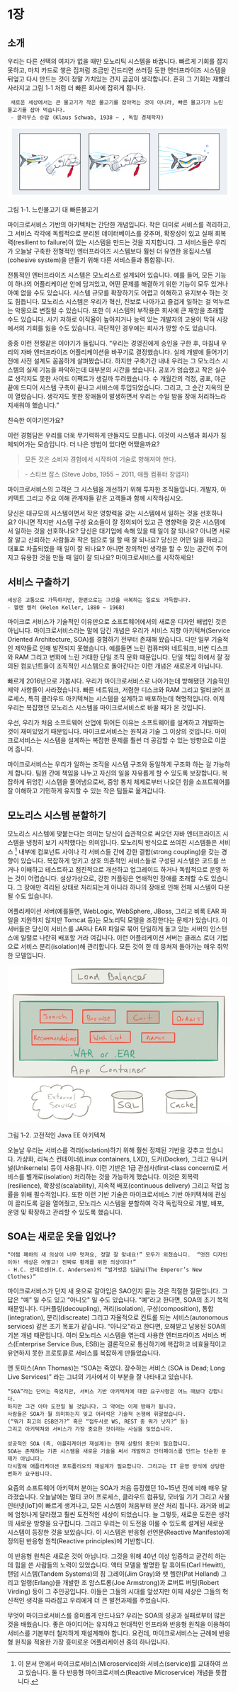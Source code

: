 # 1장

## 소개

우리는 다른 선택의 여지가 없을 때만 모노리틱 시스템을 바꿉니다. 빠르게 기회를 잡지 못하고, 마치 카드로 쌓은 집처럼 조금만 건드리면 쓰러질 듯한 엔터프라이즈 시스템을 뒤엎고 다시 만드는 것이 정말 가치있는 건지 곰곰이 생각합니다.  흔히 그 기회는 재빨리 사라지고 그림 1-1 처럼 더 빠른 회사에 잡히게 됩니다.

```
 새로운 세상에서는 큰 물고기가 작은 물고기를 잡아먹는 것이 아니라, 빠른 물고기가 느린 물고기를 잡아 먹습니다.
 - 클라우스 슈밥 (Klaus Schwab, 1938 ~ , 독일 경제학자)
```

![figure1-1](./figure/figure1-1.png)

그림 1-1. 느린물고기 대 빠른물고기

마이크로서비스 기반의 아키텍처는 간단한 개념입니다. 작은 더미로 서비스를 격리하고, 그 서비스 각각에 독립적으로 분리된 데이터베이스를 갖추며, 확장성이 있고 실패 회복력(resilient to failure)이 있는 시스템을 만드는 것을 지지합니다. 그 서비스들은 우리가 오늘날 구축한 전형적인 엔터프라이즈 시스템보다 훨씬 더 유연한 응집시스템(cohesive system)을 만들기 위해 다른 서비스들과 통합됩니다.


전통적인 엔터프라이즈 시스템은 모노리스로 설계되어 있습니다. 예를 들어, 모든 기능이 하나의 어플리케이션 안에 담겨있고, 어떤 문제를 해결하기 위한 기능이 모두 있거나 아예 없을 수도 있습니다. 시스템  규모를 확장하기도 어렵고 이해하고 유지보수 하는 것도 힘듭니다. 모노리스 시스템은 우리가 혁신, 진보로 나아가고 즐겁게 일하는 걸 억누르는 악몽으로 변질될 수 있습니다. 또한 이 시스템의 부작용은 회사에 큰 재앙을 초래할 수도 있습니다. 사기 저하로 이직율이 높아지거나 능력 있는 개발자의 고용이 막혀 시장에서의 기회를 잃을 수도 있습니다. 극단적인 경우에는 회사가 망할 수도 있습니다.

종종 이런 전쟁같은 이야기가 들립니다. “우리는 경영진에게 승인을 구한 후, 마침내 우리의 자바 엔터프라이즈 어플리케이션을 바꾸기로 결정했습니다. 실제 개발에 들어가기 전에 사전 설계도 꼼꼼하게 살펴봤습니다. 하지만 구축기간 내내 우리는 그 모노리스 시스템의 실제 기능을 파악하는데 대부분의 시간을 썼습니다. 공포가 엄습했고 작은 실수로 생각지도 못한 사이드 이팩트가 생길까 두려웠습니다. 수 개월간의 걱정, 공포, 야근 끝에 드디어 시스템 구축이 끝나고 서비스에 투입되었습니다. 그리고, 그 순간 지옥의 문이 열렸습니다. 생각지도 못한 장애들이 발생하면서 우리는 수일 밤을 장애 처리하느라 지새워야 했습니다.”

친숙한 이야기인가요?

이런 경험담은 우리를 더욱 무기력하게 만들지도 모릅니다. 이것이 시스템과 회사가 침체되어가는 모습입니다. 더 나은 방법이 있다면 어땠을까요? 

> 모든 것은 소비자 경험에서 시작하여 기술로 향해져야 한다.

> \- 스티브 잡스 (Steve Jobs, 1955 ~ 2011, 애플 컴퓨터 창업자)

마이크로서비스의 고객은 그 시스템을 개선하기 위해 투자한 조직들입니다. 개발자, 아키텍트 그리고 주요 이해 관계자들 같은 고객들과 함께 시작하십시오.

당신은 대규모의 시스템이면서 작은 영향력을 갖는 시스템에서 일하는 것을 선호하나요? 아니면 작지만 시스템 구성 요소들이 잘 정의되어 있고 큰 영향력을 갖은 시스템에서 일하는 것을 선호하나요? 당신은 대기업에 속해 있을 때 일이 잘 되나요? 아니면 서로 잘 알고 신뢰하는 사람들과 작은 팀으로 일 할 때 잘 되나요? 당신은 어떤 일을 하라고 대표로 차출되었을 때 일이 잘 되나요? 아니면 창의적인 생각을 할 수 있는 공간이 주어지고 유용한 것을 만들 때 일이 잘 되나요? 마이크로서비스를 시작하세요!

## 서비스 구출하기
```
세상은 고통으로 가득하지만, 한편으로는 그것을 극복하는 일로도 가득합니다.
- 헬렌 켈러 (Helen Keller, 1880 ~ 1968)
```
마이크로 서비스가 기술적인 이유만으로 소프트웨어에서의 새로운 디자인 해법인 것은 아닙니다. 마이크로서비스라는 말에 담긴 개념은 우리가 서비스 지향 아키텍쳐(Service Oriented Architecture, SOA)를 경험하기 전부터 존재해 왔습니다. 다만 일부 기술적인 제약들로 인해 발전되지 못했습니다. 예를들면 느린 컴퓨터와 네트워크, 비싼 디스크와 RAM 그리고 변화에 느린 거대한 단일 조직 문화 때문입니다. 단일 책임 하에서 잘 정의된 컴포넌트들이 조직적인 시스템으로 돌아간다는 이런 개념은 새로운게 아닙니다.

빠르게 2016년으로 가봅시다. 우리가 마이크로서비스로 나아가는데 방해됐던 기술적인 제약 사항들이 사라졌습니다. 빠른 네트워크, 저렴한 디스크와 RAM 그리고 멀티코어 프로세스, 특히 클라우드 아키텍쳐는 시스템을 설계하고 배포하는데 혁명적입니다. 이제 우리는 복잡했던 모노리스 시스템을 마이크로서비스로 바꿀 때가 온 것입니다.

우선, 우리가 처음 소프트웨어 산업에 뛰어든 이유는 소프트웨어를 설계하고 개발하는 것이 재미있었기 때문입니다. 마이크로서비스는 원칙과 기술 그 이상의 것입니다. 마이크로서비스는 시스템을 설계하는 복잡한 문제를 훨씬 더 공감할 수 있는 방향으로 이끌어 줍니다.

마이크로서비스는 우리가 일하는 조직을 시스템 구조와 동일하게 구조화 하는 걸 가능하게 합니다. 팀원 간에 책임을 나누고 자신의 일을 자유롭게 할 수 있도록 보장합니다. 복잡하게 뒤엉킨 시스템을 풀어냄으로써, 중앙 통치 체제로부터 나오던 힘을  소프트웨어를 잘 이해하고 기민하게 유지할 수 있는 작은 팀들로 옮겨갑니다.

## 모노리스 시스템 분할하기

모노리스 시스템에 맞붙는다는 의미는 당신이 습관적으로 써오던 자바 엔터프라이즈 시스템을 냉정히 보기 시작했다는 의미입니다.
모노리틱 방식으로 쓰여진 시스템들은 서비스 [^1] 내부에 컴포넌트 사이나 각 서비스들 간에 강한 결합(strong coupling)을 갖는 경향이 있습니다. 복잡하게 엉키고 상호 의존적인 서비스들로 구성된 시스템은 코드를 쓰거나 이해하고 테스트하고 점진적으로 개선하고 업그레이드 하거나 독립적으로 운영 하는 것이 어렵습니다. 설상가상으로, 강한 커플링은 연쇄적인 장애를 초래할 수도 있습니다. 그 장애만 격리된 상태로 처리되는게 아니라 하나의 장애로 인해 전체 시스템이 다운 될 수도 있습니다.

어플리케이션 서버(예를들면, WebLogic, WebSphere, JBoss, 그리고 비록 EAR 파일을 지원하지 않지만 Tomcat  등)는 모노리틱 모델을 조장한다는 문제가 있습니다. 이 서버들은 당신이 서비스를 JAR나 EAR 파일로 묶어 단일하게 돌고 있는 서버의 인스턴스에 일렬로 나란히 배포할 거라 여깁니다.
이런 어플리케이션 서버는 클래스 로더 기법으로 서비스 분리(isolation)해 관리합니다. 모든 것이 한 데 뭉쳐져 돌아가는 매우 취약한 모델입니다.

![figure1-2](./figure/figure1-2.png)

그림 1-2. 고전적인 Java EE 아키텍쳐


오늘날 우리는 서비스를 격리(isolation)하기 위해 훨씬 정제된 기반을 갖추고 있습니다. 가상화, 리눅스 컨테이너(Linux containers, LXD), 도커(Docker), 그리고 유니커널(Unikernels) 등이 사용됩니다. 이런 기반은 1급 관심사(first-class concern)로  서비스를 별개로(isolation) 처리하는 것을  가능하게 했습니다. 이것은 회복력(resilience), 확장성(scalability), 지속적 배포(continuous delivery)  그리고 작업 능률을 위해 필수적입니다. 또한 이런 기반 기술은 마이크로서비스 기반 아키텍쳐에 관심이 끌리도록 길을 열어줬고, 모노리스 시스템을 분할하여 각각 독립적으로 개발, 배포, 운영 및 확장하고 관리할 수 있도록 했습니다.

## SOA는 새로운 옷을 입었나?

```
“어쩜 폐하의 새 의상이 너무 멋져요, 정말 잘 맞네요!” 모두가 외쳤습니다.  “멋진 디자인이야! 색상은 어떻고! 진짜로 황제를 위한 의상이다!”
- H.C. 안데르센(H.C. Andersen)의 “벌거벗은 임금님(The Emperor’s New Clothes)”
```

마이크로서비스가 단지 새 옷으로 갈아입은 SAO인지 묻는 것은 적절한 질문입니다. 그 답은 “예” 일 수도 있고 “아니오" 일 수도 있습니다. “예”라고 한다면, SOA의 초기 목적 때문입니다. 디커플링(decoupling), 격리(isolation), 구성(composition), 통합(integration), 분리(discreate) 그리고 자율적으로 컨트롤 되는 서비스(autonomous services) 같은 초기 목표가 같습니다. “아니오"라고 한다면, 오해받고 남용된 SOA의 기본 개념 때문입니다. 여러 모노리스 시스템을 엮는데 사용한 엔터프라이즈 서비스 버스(Enterprise Service Bus, ESB)는 결론적으로 통신하기에 복잡하고 비효율적이고 유연하지 못한 프로토콜로 서비스를 복잡하게 만들었습니다. 

앤 토마스(Ann Thomas)는 “SOA는 죽었다. 장수하는 서비스 (SOA is Dead; Long Live Services)”  라는 그녀의 기사에서 이 부분을 잘 나타내고 있습니다.

```
“SOA”라는 단어는 죽었지만, 서비스 기반 아키텍처에 대한 요구사항은 어느 때보다 강합니다.  
하지만 그건 아마 도전일 될 것입니다. 그 약어는 이제 방해가 됩니다. 
사람들은 SOA가 뭘 의미하는지 잊고 어리석은 기술적 논쟁에 휘말렸습니다. 
(“뭐가 최고의 ESB인가?” 혹은 “접두사로 WS, REST 중 뭐가 낫지?” 등)  
그리고 아키텍쳐와 서비스가 가장 중요한 것이라는 사실을 잊었습니다.

성공적인 SOA (즉, 어플리케이션 재설계)는 현재 상황의 중단이 필요합니다. 
SOA는 존재하는 기존 시스템을 새로운 기술을 써서 개발하고 인터페이스를 만드는 단순한 문제가 아닙니다. 
다시말해 애플리케이션 포트폴리오의 재설계가 필요합니다. 그리고는 IT 운영 방식에 상당한 변화가 요구됩니다.
```

요즘의 소프트웨어 아키텍처 분야는 SOA가 처음 등장했던 10~15년 전에 비해 매우 달라졌습니다. 오늘날에는 멀티 코어 프로세스, 클라우드 컴퓨팅, 모바일 기기 그리고 사물 인터넷(IoT)이 빠르게 생겨나고, 모든 시스템이 처음부터 분산 처리 됩니다. 과거와 비교에 엄청나게 달라졌고 훨씬 도전적인 세상이 되었습니다.
늘 그렇듯,  새로운 도전은 생각의 새로운 방향을 요구합니다. 그리고 우리는 이 도전을 이룰 수 있도록 설계된 새로운 시스템이 등장한 것을 보았습니다. 이 시스템은 반응형 선언문(Reactive Manifesto)에 정의된 반응형 원칙(Reactive principles)에 기반합니다.

이 반응형 원칙은 새로운 것이 아닙니다. 그것을 위해 40년 이상 입증하고 굳건히 하는데 힘을 쓴 사람들의 노력이 있었습니다. 액터 모델을 발명한 칼 휴이트(Carl Hewitt), 탠덤 시스템(Tandem Systems)의 짐 그레이(Jim Gray)와 팻 헬란(Pat Helland) 그리고 얼랭(Erlang)을 개발한 조 암스트롱(Joe Armstrong)과 로버트 버딩(Robert Virding) 등이 그 주인공입니다. 이들은 그들의 시대를 앞섰지만 이제 세상은 그들의 혁신적인 생각을 따라잡고 우리에게 더 큰 발전과제를 주었습니다.

무엇이 마이크로서비스를 흥미롭게 만드나요? 우리는 SOA의 성공과 실패로부터 많은 것을 배웠습니다. 좋은 아이디어는 유지하고 현대적인 인프라와 반응형 원칙을 이용하여 서비스를 기본부터 철저하게 재설계해야 합니다. 요컨데, 마이크로서비스는 근례에 반응형 원칙을 적용한 가장 흥미로운 어플리케이션 중의 하나입니다.

[^1]: 이 문서 안에서 마이크로서비스(Microservice)와 서비스(service)를 교대하여 쓰고 있습니다. 둘 다 반응형 마이크로서비스(Reactive Microservice) 개념을 뜻합니다.

[^2]: 가트너사의 부사장이자 유명한 분석가인 앤 토마스의 SOA is Dead; Long Live Services

[^3]: “The Reactive Manifesto” (반응형 선언문)은 www.reactivemanifesto.org에서 확인할 수 있습니다. 만약 아직 읽지 않았다면 이 책의 남은 내용도 반응형 선언문을 기반으로 하니 바로 읽어볼 것을 추천합니다. 
